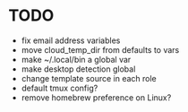# TODO

- fix email address variables
- move cloud_temp_dir from defaults to vars
- make ~/.local/bin a global var
- make desktop detection global
- change template source in each role
- default tmux config?
- remove homebrew preference on Linux?
